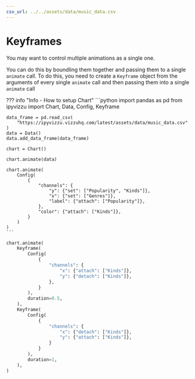 ```yaml
---
csv_url: ../../assets/data/music_data.csv
---
```


# Keyframes

You may want to control multiple animations as a single one.

You can do this by boundling them together and passing them to a single
`animate` call. To do this, you need to create a `Keyframe` object from the
arguments of every single `animate` call and then passing them into a single
`animate` call

<div id="tutorial_01"></div>

??? info "Info - How to setup Chart"
    ```python
    import pandas as pd
    from ipyvizzu import Chart, Data, Config, Keyframe

    data_frame = pd.read_csv(
        "https://ipyvizzu.vizzuhq.com/latest/assets/data/music_data.csv"
    )
    data = Data()
    data.add_data_frame(data_frame)

    chart = Chart()

    chart.animate(data)

    chart.animate(
        Config(
            {
                "channels": {
                    "y": {"set": ["Popularity", "Kinds"]},
                    "x": {"set": ["Genres"]},
                    "label": {"attach": ["Popularity"]},
                },
                "color": {"attach": ["Kinds"]},
            }
        )
    )
    ```

```python
chart.animate(
    Keyframe(
        Config(
            {
                "channels": {
                    "x": {"attach": ["Kinds"]},
                    "y": {"detach": ["Kinds"]},
                },
            }
        ),
        duration=0.5,
    ),
    Keyframe(
        Config(
            {
                "channels": {
                    "x": {"detach": ["Kinds"]},
                    "y": {"attach": ["Kinds"]},
                }
            }
        ),
        duration=1,
    ),
)
```

<script src="../keyframes.js"></script>
